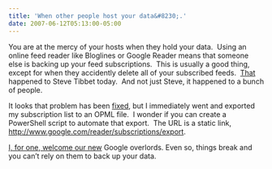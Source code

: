 ```yaml
---
title: 'When other people host your data&#8230;.'
date: 2007-06-12T05:13:00-05:00
---
```

You are at the mercy of your hosts when they hold your data.  Using an online feed reader like Bloglines or Google Reader means that someone else is backing up your feed subscriptions.  This is usually a good thing, except for when they accidently delete all of your subscribed feeds.  [That](http://blog.stevex.net/index.php/2007/06/11/uh-oh/trackback/ "Uh oh.") happened to Steve Tibbet today.  And not just Steve, it happened to a bunch of people.

It looks that problem has been [fixed](http://groups.google.com/group/Google-Labs-Reader/browse_thread/thread/4fc3506602be4b69/8efe5ee18dac8d09#8efe5ee18dac8d09 "URGENT from the Reader team..."), but I immediately went and exported my subscription list to an OPML file.  I wonder if you can create a PowerShell script to automate that export.  The URL is a static link, <http://www.google.com/reader/subscriptions/export>.

[I, for one, welcome our new](http://itre.cis.upenn.edu/~myl/languagelog/archives/000399.html) Google overlords. Even so, things break and you can&#8217;t rely on them to back up your data.
